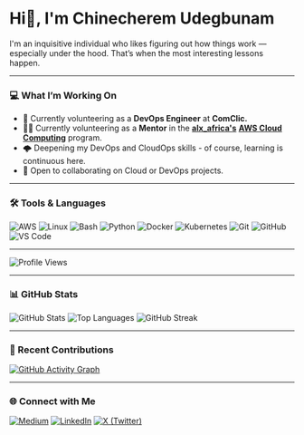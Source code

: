 # Hi👋, I'm Chinecherem Udegbunam

I'm an inquisitive individual who likes figuring out how things work — especially under the hood. That’s when the most interesting lessons happen.

---

### 💻 What I’m Working On
- 🤝 Currently volunteering as a **DevOps Engineer** at **ComClic.**
- 👨‍🏫 Currently volunteering as a **Mentor** in the [**alx_africa's**](https://www.linkedin.com/company/alxafrica/) [**AWS Cloud Computing**](https://ehub.alxafrica.com/program/CC) program.
- 🌩️ Deepening my DevOps and CloudOps skills - of course, learning is continuous here.
- 🤝 Open to collaborating on Cloud or DevOps projects.

---

### 🛠 Tools & Languages
![AWS](https://img.shields.io/badge/AWS-232F3E?style=for-the-badge&logo=amazon-aws&logoColor=white)
![Linux](https://img.shields.io/badge/Linux-FCC624?style=for-the-badge&logo=linux&logoColor=black)
![Bash](https://img.shields.io/badge/Bash-4EAA25?style=for-the-badge&logo=gnubash&logoColor=white)
![Python](https://img.shields.io/badge/Python-3776AB?style=for-the-badge&logo=python&logoColor=white)
![Docker](https://img.shields.io/badge/Docker-2496ED?style=for-the-badge&logo=docker&logoColor=white)
![Kubernetes](https://img.shields.io/badge/Kubernetes-326CE5?style=for-the-badge&logo=kubernetes&logoColor=white)
![Git](https://img.shields.io/badge/Git-F05032?style=for-the-badge&logo=git&logoColor=white)
![GitHub](https://img.shields.io/badge/GitHub-181717?style=for-the-badge&logo=github&logoColor=white)
![VS Code](https://img.shields.io/badge/VS%20Code-007ACC?style=for-the-badge&logo=visual-studio-code&logoColor=white)

---

![Profile Views](https://komarev.com/ghpvc/?username=cf-cloud89&color=blue)

---

### 📊 GitHub Stats
![GitHub Stats](https://github-readme-stats.vercel.app/api?username=cf-cloud89&show_icons=true&theme=tokyonight)
![Top Languages](https://github-readme-stats.vercel.app/api/top-langs/?username=cf-cloud89&layout=compact&theme=tokyonight)
![GitHub Streak](https://github-readme-streak-stats.herokuapp.com?user=cf-cloud89&theme=tokyonight)

---

### 🧩 Recent Contributions
[![GitHub Activity Graph](https://github-readme-activity-graph.vercel.app/graph?username=cf-cloud89&theme=tokyo-night)](https://github.com/cf-cloud89)

---

### 🌐 Connect with Me
[![Medium](https://img.shields.io/badge/Medium-12100E?style=for-the-badge&logo=medium)](https://medium.com/@ChinecheremU)
[![LinkedIn](https://img.shields.io/badge/LinkedIn-0077B5?style=for-the-badge&logo=linkedin&logoColor=white)](https://www.linkedin.com/in/chinecheremudegbunam)
[![X (Twitter)](https://img.shields.io/badge/Twitter-000000?style=for-the-badge&logo=x&logoColor=white)](https://x.com/EZEUDO89)
